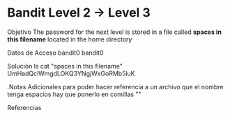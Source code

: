 # Bandit Level 2 → Level 3

Objetivo
The password for the next level is stored in a file called **spaces in this filename** located in the home directory

Datos de Acceso
bandit0
bandit0

Solución
ls
cat "spaces in this filename"
UmHadQclWmgdLOKQ3YNgjWxGoRMb5luK

.Notas Adicionales
para poder hacer referencia a un archivo que el nombre tenga espacios hay que ponerlo en comillas ""

Referencias